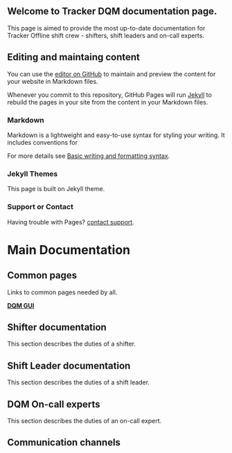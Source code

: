 ## Welcome to Tracker DQM documentation page.
This page is aimed to provide the most up-to-date documentation for Tracker Offline shift crew - shifters, shift leaders and on-call experts.  

## Editing and maintaing content
You can use the [editor on GitHub](https://github.com/sroychow/tkdqmdocumentation/edit/gh-pages/index.md) to maintain and preview the content for your website in Markdown files.

Whenever you commit to this repository, GitHub Pages will run [Jekyll](https://jekyllrb.com/) to rebuild the pages in your site from the content in your Markdown files.

### Markdown

Markdown is a lightweight and easy-to-use syntax for styling your writing. It includes conventions for

For more details see [Basic writing and formatting syntax](https://docs.github.com/en/github/writing-on-github/getting-started-with-writing-and-formatting-on-github/basic-writing-and-formatting-syntax).

### Jekyll Themes

This page is built on Jekyll theme. 

### Support or Contact

Having trouble with Pages? [contact support](sroychow@cern.ch).

# Main Documentation

## Common pages
Links to common pages needed by all.

**[DQM GUI](https://cmsweb.cern.ch/dqm/offline)**

## Shifter documentation
This section describes the duties of a shifter.

## Shift Leader documentation
This section describes the duties of a shift leader.

## DQM On-call experts
This section describes the duties of an on-call expert.

## Communication channels


